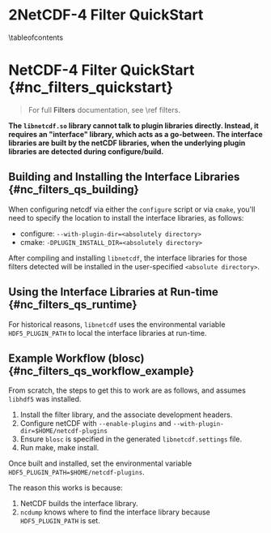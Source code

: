 2NetCDF-4 Filter QuickStart
==============================

\tableofcontents

<!--  double header is needed to workaround doxygen bug  -->

NetCDF-4 Filter QuickStart {#nc_filters_quickstart}
==============================

> For full **Filters** documentation, see \ref filters.

**The `libnetcdf.so` library cannot talk to plugin libraries directly. Instead, it requires an "interface" library, which acts as a go-between.  The interface libraries are built by the netCDF libraries, when the underlying plugin libraries are detected during configure/build.**

Building and Installing the Interface Libraries {#nc_filters_qs_building}
----------------------------------

When configuring netcdf via either the `configure` script or via `cmake`, you'll need to specify the location to install the interface libraries, as follows:

* configure: `--with-plugin-dir=<absolutely directory>`
* cmake: `-DPLUGIN_INSTALL_DIR=<absolutely directory>`

After compiling and installing `libnetcdf`, the interface libraries for those filters detected will be installed in the user-specified `<absolute directory>`.


Using the Interface Libraries at Run-time {#nc_filters_qs_runtime}
---------------------------------

For historical reasons, `libnetcdf` uses the environmental variable `HDF5_PLUGIN_PATH` to local the interface libraries at run-time. 


Example Workflow (blosc) {#nc_filters_qs_workflow_example}
--------------------------------------------------

From scratch, the steps to get this to work are as follows, and assumes `libhdf5` was installed.

1. Install the filter library, and the associate development headers.
2. Configure netCDF with `--enable-plugins` and `--with-plugin-dir=$HOME/netcdf-plugins`
3. Ensure `blosc` is specified in the generated `libnetcdf.settings` file.  
4. Run make, make install.

Once built and installed, set the environmental variable `HDF5_PLUGIN_PATH=$HOME/netcdf-plugins`.  

The reason this works is because:

1. NetCDF builds the interface library.
2. `ncdump` knows where to find the interface library because `HDF5_PLUGIN_PATH` is set.  

